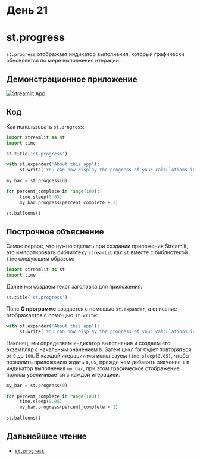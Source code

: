 # День 21

# **st.progress**

`st.progress` отображает индикатор выполнения, который графически обновляется по мере выполнения итерации.

## **Демонстрационное приложение**

[![Streamlit App](https://static.streamlit.io/badges/streamlit_badge_black_white.svg)](https://share.streamlit.io/dataprofessor/st.progress/)

## **Код**

Как использовать `st.progress`:

```python
import streamlit as st
import time

st.title('st.progress')

with st.expander('About this app'):
     st.write('You can now display the progress of your calculations in a Streamlit app with the `st.progress` command.')

my_bar = st.progress(0)

for percent_complete in range(100):
     time.sleep(0.05)
     my_bar.progress(percent_complete + 1)

st.balloons()
```

## **Построчное объяснение**

Самое первое, что нужно сделать при создании приложения Streamlit, это импортировать библиотеку `streamlit` как `st` вместе с библиотекой `time` следующим образом:

```python
import streamlit as st
import time
```

Далее мы создаем текст заголовка для приложения:

```python
st.title('st.progress')
```

Поле **О программе** создается с помощью `st.expander`, а описание отображается с помощью `st.write`:

```python
with st.expander('About this app'):
     st.write('You can now display the progress of your calculations in a Streamlit app with the `st.progress` command.')
```

Наконец, мы определяем индикатор выполнения и создаем его экземпляр с начальным значением `0`. Затем цикл for будет повторяться от `0` до `100`. В каждой итерации мы используем `time.sleep(0.05)`, чтобы позволить приложению ждать `0,05`, прежде чем добавить значение `1` в индикатор выполнения `my_bar`, при этом графическое отображение полосы увеличивается с каждой итерацией.

```python
my_bar = st.progress(0)

for percent_complete in range(100):
     time.sleep(0.05)
     my_bar.progress(percent_complete + 1)

st.balloons()
```

## **Дальнейшее чтение**

- [`st.progress`](https://docs.streamlit.io/library/api-reference/status/st.progress)

